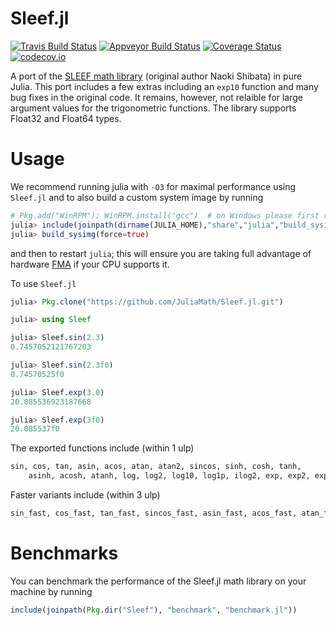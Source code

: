 # Sleef.jl
[![Travis Build Status](https://travis-ci.org/JuliaMath/Sleef.jl.svg?branch=master)](https://travis-ci.org/JuliaMath/Sleef.jl)
[![Appveyor Build Status](https://ci.appveyor.com/api/projects/status/j7lpafn4uf1trlfi/branch/master?svg=true)](https://ci.appveyor.com/project/musm/sleef-jl/branch/master)
[![Coverage Status](https://coveralls.io/repos/JuliaMath/Sleef.jl/badge.svg?branch=master&service=github)](https://coveralls.io/github/JuliaMath/Sleef.jl?branch=master)
[![codecov.io](http://codecov.io/github/JuliaMath/Sleef.jl/coverage.svg?branch=master)](http://codecov.io/github/JuliaMath/Sleef.jl?branch=master)

A port of the [SLEEF math library](https://github.com/shibatch/sleef) (original author Naoki Shibata) in pure Julia. This port includes a few extras including an `exp10` function and many bug fixes in the original code. It remains, however, not relaible for large argument values for the trigonometric functions. The library supports Float32 and Float64 types.


# Usage

We recommend running julia with `-O3` for maximal performance using `Sleef.jl` and to also build a custom system image by running
```julia
# Pkg.add("WinRPM"); WinRPM.install("gcc")  # on Windows please first run this line
julia> include(joinpath(dirname(JULIA_HOME),"share","julia","build_sysimg.jl"))
julia> build_sysimg(force=true)
```
and then to restart `julia`; this will ensure you are taking full advantage of hardware [FMA](https://en.wikipedia.org/wiki/FMA_instruction_set)  if your CPU supports it.


To use  `Sleef.jl`
```julia
julia> Pkg.clone("https://github.com/JuliaMath/Sleef.jl.git")

julia> using Sleef

julia> Sleef.sin(2.3)
0.7457052121767203

julia> Sleef.sin(2.3f0)
0.74570525f0

julia> Sleef.exp(3.0)
20.085536923187668

julia> Sleef.exp(3f0)
20.085537f0
```

The exported functions include (within 1 ulp)
```julia
sin, cos, tan, asin, acos, atan, atan2, sincos, sinh, cosh, tanh,
    asinh, acosh, atanh, log, log2, log10, log1p, ilog2, exp, exp2, exp10, expm1, ldexp, cbrt, pow
 ```
 Faster variants include (within 3 ulp)

 ```julia
sin_fast, cos_fast, tan_fast, sincos_fast, asin_fast, acos_fast, atan_fast, atan2_fast, log_fast, cbrt_fast
```

# Benchmarks

You can benchmark the performance of the Sleef.jl math library on your machine by running

```julia
include(joinpath(Pkg.dir("Sleef"), "benchmark", "benchmark.jl"))
```